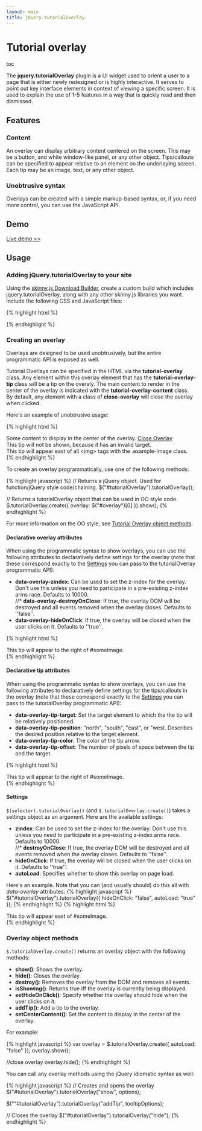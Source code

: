 ```yaml
---
layout: main
title: jQuery.tutorialOverlay
---
```


# Tutorial overlay

<div class="toc">toc</div>

The **jquery.tutorialOverlay** plugin is a UI widget used to orient a user to a page that is either newly redesigned or is highly interactive. It serves to point out key interface elements in context of viewing a specific screen. It is used to explain the use of 1-5 features in a way that is quickly read and then dismissed.

## Features

### Content

An overlay can display arbitrary content centered on the screen.  This may be a button, and white window-like panel, or any other object.
Tips/callouts can be specified to appear relative to an element on the underlaying screen.  Each tip may be an image, text, or any other object.

### Unobtrusive syntax

Overlays can be created with a simple markup-based syntax, or, if you need more control, you can use the JavaScript API.

## Demo
[Live demo >>](tutorial-overlay-demo.html)

## Usage

### Adding jQuery.tutorialOverlay to your site

Using the [skinny.js Download Builder](download-builder.html), create a custom build which includes jquery.tutorialOverlay, along with any other skinny.js libraries you want. Include the following CSS and JavaScript files:

{% highlight html %}

<!--Tutorial overlay css-->
<link rel="stylesheet" href="skinnyjs/css/jquery.tutorialOverlay.css" />

<!--Include jquery before skinny.js-->
<script type="text/javascript" src="jquery.js"></script>

<!--Custom build of skinny.js from the download builder. Should include all dependencies for tutorial overlays-->
<script type="text/javascript" src="skinnyjs/skinny.js"></script>

{% endhighlight %}

### Creating an overlay

Overlays are designed to be used unobtrusively, but the entire programmatic API is exposed as well.

Tutorial Overlays can be specified in the HTML via the **tutorial-overlay** class.  Any element within this overlay element that has the **tutorial-overlay-tip** class will be a tip on the overaly.  The main content to render in the center of the overlay is indicated with the **tutorial-overlay-content** class.
By default, any element with a class of **close-overlay** will close the overlay when clicked.

Here's an example of unobtrusive usage:

{% highlight html %}
<div class="tutorial-overlay" data-overlay-autoload="true" data-overlay-hideonclick="false">
    <div class="tutorial-overlay-content"> Some content to display in the center of the overlay.
        <a href="#" class="close-overlay">Close Overlay</a>
    </div>
    <!-- tips specify their content, target element, and position relative to the target -->
    <div class="tutorial-overlay-tip" data-overlay-tip-target="#invalidID" data-overlay-tip-position="north">This tip will not be shown, because it has an invalid target.</div>
    <div class="tutorial-overlay-tip" data-overlay-tip-target="img.example-image" data-overlay-tip-position="east">This tip will appear east of all &lt;img&gt; tags with the .example-image class.</div>
</div>
{% endhighlight %}

To create an overlay programmatically, use one of the following methods:

{% highlight javascript %}
// Returns a jQuery object. Used for function/jQuery style code/chaining.
$("#tutorialOverlay").tutorialOverlay();

// Returns a tutorialOverlay object that can be used in OO style code.
$.tutorialOverlay.create({ overlay: $("#overlay")[0] }).show();
{% endhighlight %}

For more information on the OO style, see [Tutorial Overlay object methods](#overlay_object_methods).

#### Declarative overlay attributes

When using the programmatic syntax to show overlays, you can use the following attributes to declaratively define settings for the overlay (note that these correspond exactly to the [Settings](#settings) you can pass to the tutorialOverlay programmatic API):

* **data-overlay-zindex**: Can be used to set the z-index for the overlay. Don't use this unless you need to participate in a pre-existing z-index arms race. Defaults to 10000.         
//* **data-overlay-destroyOnClose**: If true, the overlay DOM will be destroyed and all events removed when the overlay closes. Defaults to ''false''.   
* **data-overlay-hideOnClick**: If true, the overlay will be closed when the user clicks on it.  Defaults to ''true''.

{% highlight html %}
<div
    id="tutorialOverlay"
    class="tutorial-overlay"
    data-overlay-zindex=20000
    data-overlay-autoload="true"
  <div class="tutorial-overlay-tip" data-overlay-tip-target="#someImage" data-overlay-tip-position="east">This tip will appear to the right of #someImage.</div>
</div>
{% endhighlight %}

#### Declarative tip attributes

When using the programmatic syntax to show overlays, you can use the following attributes to declaratively define settings for the tips/callouts in the overlay (note that these correspond exactly to the [Settings](#settings) you can pass to the tutorialOverlay programmatic API):

* **data-overlay-tip-target**: Set the target element to which the the tip will be relatively positioned.
* **data-overlay-tip-position**: "north", "south", "east", or "west.  Describes the desired position relative to the target element.
* **data-overlay-tip-color**: The color of the tip arrow.
* **data-overlay-tip-offset**: The number of pixels of space between the tip and the target.

{% highlight html %}
<div class="tutorial-overlay-tip" data-overlay-tip-target="#someImage" data-overlay-tip-position="east">This tip will appear to the right of #someImage.</div>
{% endhighlight %}

#### Settings

`$(selector).tutorialOverlay()` (and `$.tutorialOverlay.create()`) takes a settings object as an argument. Here are the available settings:

* **zindex**: Can be used to set the z-index for the overlay. Don't use this unless you need to participate in a pre-existing z-index arms race. Defaults to 10000.         
//* **destroyOnClose**: If true, the overlay DOM will be destroyed and all events removed when the overlay closes. Defaults to ''false''.   
* **hideOnClick**: If true, the overlay will be closed when the user clicks on it.  Defaults to ''true''.
* **autoLoad**: Specifies whether to show this overlay on page load.

Here's an example. Note that you can (and usually should) do this all with *data-overlay* attributes:
{% highlight javascript %}
$("#tutorialOverlay").tutorialOverlay({ 
    hideOnClick: "false",
    autoLoad: "true"
});
{% endhighlight %}
{% highlight html %}
<div id="#tutorialOverlay" class="tutorial-overlay">
    <div class="tutorial-overlay-tip" data-overlay-tip-target="#someImage" data-overlay-tip-position="east">This tip will appear east of #someImage.</div>
</div>
{% endhighlight %}

### Overlay object methods

`$.tutorialOverlay.create()` returns an overlay object with the following methods:

* **show()**: Shows the overlay.
* **hide()**: Closes the overlay.
* **destroy()**: Removes the overlay from the DOM and removes all events.
* **isShowing()**: Returns true iff the overlay is currently being displayed.
* **setHideOnClick()**: Specify whether the overlay should hide when the user clicks on it.
* **addTip()**: Add a tip to the overlay.
* **setCenterContent()**:  Set the content to display in the center of the overlay.

For example:

{% highlight javascript %}
var overlay = $.tutorialOverlay.create({ autoLoad: "false" });
overlay.show();
 
//close overlay
overlay.hide();
{% endhighlight %}

You can call any overlay methods using the jQuery idiomatic syntax as well:

{% highlight javascript %}
// Creates and opens the overlay
$("#tutorialOverlay").tutorialOverlay("show", options);

$(""#tutorialOverlay").tutorialOverlay("addTip", tooltipOptions);

// Closes the overlay
$("#tutorialOverlay").tutorialOverlay("hide");
{% endhighlight %}
